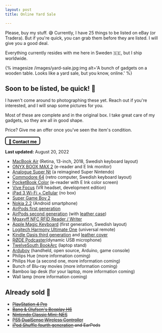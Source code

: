 ```yaml
---
layout: post
title: Online Yard Sale

---
```

Please, buy my stuff. 😅 Currently, I have 25 things to be listed on eBay (or Tradera). But if you're quick, you can grab them before they are listed. I will give you a good deal.

Everything currently resides with me here in Sweden 🇸🇪, but I ship worldwide.

{% imagesize /images/yard-sale.jpg:img alt='A bunch of gadgets on a wooden table. Looks like a yard sale, but you know, online.' %}

## Soon to be listed, be quick! 🚀

I haven't come around to photographing these yet. Reach out if you're interested, and I will snap some pictures for you.

Most of these are complete and in the original box. I take great care of my gadgets, so they are all in good shape.

Price? Give me an offer once you've seen the item's condition.

<a href="mailto:sven@dahlstrand.net" style="padding: 0.3rem 0.6rem 0 0.6rem; border: solid 0.15rem black; border-radius: 0.4rem;
font-weight: bold; display: inline-block; color: black; text-decoration: none;">💌 Contact me</a>

**Last updated:** August 20, 2022

* [MacBook Air](https://support.apple.com/kb/SP783?locale=en_US) (Retina, 13-inch, 2018, Swedish keyboard layout)
* [ONYX BOOX MAX 2](https://onyxboox.com/boox_max2) (e-reader and E Ink monitor)
* [Analogue Super Nt](https://www.analogue.co/super-nt) (a reimagined Super Nintendo)
* [Commodore 64](https://en.wikipedia.org/wiki/Commodore_64) (retro computer, Swedish keyboard layout)
* [PocketBook Color](https://www.pocketbook-int.com/us/products/pocketbook-color) (e-reader with E Ink color screen)
* [Vive Focus](https://business.vive.com/us/product/vive-focus/) (VR headset, development edition)
* [iPad 3 Wi-Fi + Cellular](https://support.apple.com/kb/sp647?locale=en_US) (no box)
* [Super Game Boy 2](https://en.wikipedia.org/wiki/Super_Game_Boy)
* [Nokia 2.2](https://en.wikipedia.org/wiki/Nokia_2.2) (Android smartphone)
* [AirPods first generation](https://en.wikipedia.org/wiki/AirPods#1st_generation)
* [AirPods second generation](https://en.wikipedia.org/wiki/AirPods#2nd_generation) (with [leather case](https://www.nativeunion.com/collections/airpods-gen-1-2/products/leather-case-for-airpods-gen-3?variant=39757619363979))
* [Mgaxyff NFC RFID Reader / Writer](https://www.walmart.com/ip/Mgaxyff-NFC-RFID-Reader-Writer-ACR122U-ISO-14443A-B-Free-Software-in-White-NFC-RFID-Reader-Writer-NFC-RFID-Reader/725054663)
* [Apple Magic Keyboard](https://en.wikipedia.org/wiki/Magic_Keyboard_(Mac)) (first generation, Swedish layout)
* [Logitech Harmony Ultimate One](https://www.amazon.com/Logitech-Harmony-Ultimate-One-Universal/dp/B00IAKLM54/) (universal remote)
* [Kindle Oasis third generation](https://www.amazon.com/All-new-Kindle-Oasis-now-with-adjustable-warm-light/dp/B07F7TLZF4) and [leather cover](https://www.amazon.com/Kindle-Oasis-Premium-Leather-Cover/dp/B07B89G5N1/)
* [RØDE Podcaster](https://rode.com/en/microphones/usb/podcaster)(dynamic USB microphone)
* [TwelveSouth BookArc](https://www.twelvesouth.com/products/bookarc-for-macbook) (laptop stand)
* [Arduboy](https://www.arduboy.com) (handheld, open source, Arduino, game console)
* Philips Hue (more information coming)
* Philips Hue (a second one, more information coming)
* Bunch of Blu-ray movies (more information coming)
* Bamboo lap desk (for your laptop, more information coming)
* Wall lamp (more information coming)

## Already sold 🙌

* <del>[PlayStation 4 Pro](https://www.tradera.com/item/344248/553283788/playstation-4-pro#view-item-carousel)</del>
* <del>[Bang & Olufsen's Beoplay H6](https://www.theverge.com/2016/7/8/12128152/bang-olufsen-beoplay-h6-review)</del>
* <del>[Nintendo Classic Mini: NES](https://www.tradera.com/item/1000433/553402390/nintendo-classic-mini-nes)</del>
* <del>[PS5 DualSense Wireless Controller](https://www.tradera.com/item/1000442/554423664/handkontroll-playstation-5-dualsense-white)</del>
* <del>[iPod Shuffle fourth generation](https://en.wikipedia.org/wiki/IPod_Shuffle#4th_generation) and EarPods</del>